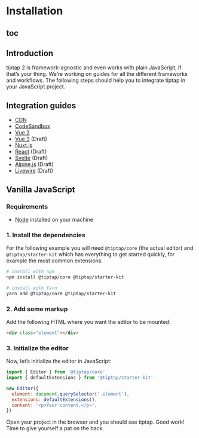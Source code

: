 # Installation

## toc

## Introduction
tiptap 2 is framework-agnostic and even works with plain JavaScript, if that’s your thing. We’re working on guides for all the different frameworks and workflows. The following steps should help you to integrate tiptap in your JavaScript project.

## Integration guides
* [CDN](/installation/cdn)
* [CodeSandbox](/installation/codesandbox)
* [Vue 2](/installation/vue2)
* [Vue 3](/installation/vue3) (Draft)
* [Nuxt.js](/installation/nuxt)
* [React](/installation/react) (Draft)
* [Svelte](/installation/svelte) (Draft)
* [Alpine.js](/installation/alpine) (Draft)
* [Livewire](/installation/livewire) (Draft)

## Vanilla JavaScript

### Requirements
* [Node](https://nodejs.org/en/download/) installed on your machine

### 1. Install the dependencies
For the following example you will need `@tiptap/core` (the actual editor) and `@tiptap/starter-kit` which has everything to get started quickly, for example the most common extensions.

```bash
# install with npm
npm install @tiptap/core @tiptap/starter-kit

# install with Yarn
yarn add @tiptap/core @tiptap/starter-kit
```

### 2. Add some markup
Add the following HTML where you want the editor to be mounted:

```html
<div class="element"></div>
```

### 3. Initialize the editor
Now, let’s initialize the editor in JavaScript:

```js
import { Editor } from '@tiptap/core'
import { defaultExtensions } from '@tiptap/starter-kit'

new Editor({
  element: document.querySelector('.element'),
  extensions: defaultExtensions(),
  content: '<p>Your content.</p>',
})
```

Open your project in the browser and you should see tiptap. Good work! Time to give yourself a pat on the back.

